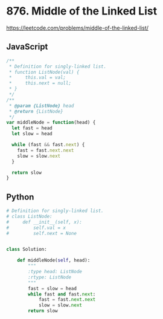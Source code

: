 # 876. Middle of the Linked List

https://leetcode.com/problems/middle-of-the-linked-list/

## JavaScript

```js
/**
 * Definition for singly-linked list.
 * function ListNode(val) {
 *     this.val = val;
 *     this.next = null;
 * }
 */
/**
 * @param {ListNode} head
 * @return {ListNode}
 */
var middleNode = function(head) {
  let fast = head
  let slow = head

  while (fast && fast.next) {
    fast = fast.next.next
    slow = slow.next
  }

  return slow
}
```

## Python

```py
# Definition for singly-linked list.
# class ListNode:
#     def __init__(self, x):
#         self.val = x
#         self.next = None


class Solution:

    def middleNode(self, head):
        """
        :type head: ListNode
        :rtype: ListNode
        """
        fast = slow = head
        while fast and fast.next:
            fast = fast.next.next
            slow = slow.next
        return slow
```
